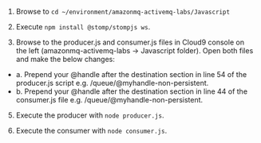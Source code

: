 1. Browse to `cd ~/environment/amazonmq-activemq-labs/Javascript`

2. Execute `npm install @stomp/stompjs ws`.

3. Browse to the producer.js and consumer.js files in Cloud9 console on the left (amazonmq-activemq-labs -> Javascript folder). Open both files and make the below changes: 

* a. Prepend your @handle after the destination section in line 54 of the producer.js script e.g. /queue/@myhandle-non-persistent.
* b. Prepend your @handle after the destination section in line 44 of the consumer.js file e.g. /queue/@myhandle-non-persistent.

5. Execute the producer with `node producer.js`.

6. Execute the consumer with `node consumer.js`.
